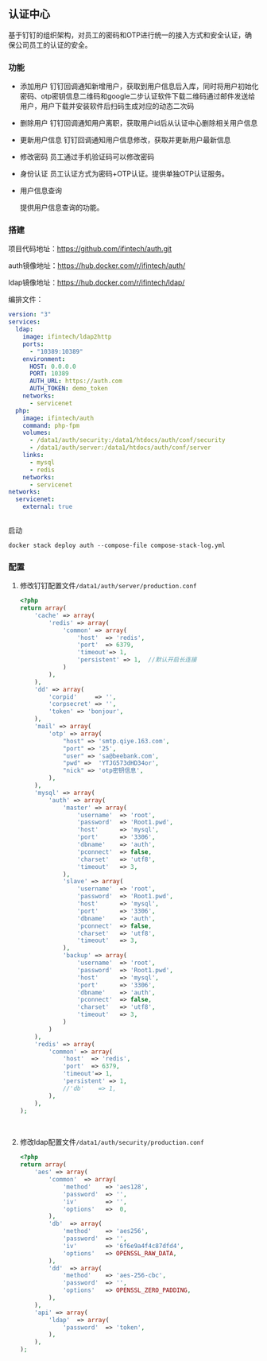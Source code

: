## 认证中心

基于钉钉的组织架构，对员工的密码和OTP进行统一的接入方式和安全认证，确保公司员工的认证的安全。

### 功能

- 添加用户
  钉钉回调通知新增用户，获取到用户信息后入库，同时将用户初始化密码、otp密钥信息二维码和google二步认证软件下载二维码通过邮件发送给用户，用户下载并安装软件后扫码生成对应的动态二次码

- 删除用户
  钉钉回调通知用户离职，获取用户id后从认证中心删除相关用户信息

- 更新用户信息
  钉钉回调通知用户信息修改，获取并更新用户最新信息

- 修改密码
  员工通过手机验证码可以修改密码

- 身份认证
  员工认证方式为密码+OTP认证。提供单独OTP认证服务。

- 用户信息查询

  提供用户信息查询的功能。

### 搭建

项目代码地址：https://github.com/ifintech/auth.git

auth镜像地址：https://hub.docker.com/r/ifintech/auth/

ldap镜像地址：https://hub.docker.com/r/ifintech/ldap/

编排文件：

```yaml
version: "3"
services:
  ldap:
    image: ifintech/ldap2http
    ports:
      - "10389:10389"
    environment:
      HOST: 0.0.0.0
      PORT: 10389
      AUTH_URL: https://auth.com
      AUTH_TOKEN: demo_token
 	networks:
      - servicenet	
  php:
    image: ifintech/auth
    command: php-fpm
    volumes:
      - /data1/auth/security:/data1/htdocs/auth/conf/security
      - /data1/auth/server:/data1/htdocs/auth/conf/server
    links:
      - mysql
      - redis
    networks:
      - servicenet
networks:
  servicenet:
    external: true
  
```

启动

```
docker stack deploy auth --compose-file compose-stack-log.yml
```

### 配置

1. 修改钉钉配置文件`/data1/auth/server/production.conf`

   ```php
   <?php
   return array(
       'cache' => array(
           'redis' => array(
               'common' => array(
                   'host'  => 'redis',
                   'port'  => 6379,
                   'timeout'=> 1,
                   'persistent' => 1,  //默认开启长连接
               )
           ),
       ),
       'dd' => array(
           'corpid'     => '',
           'corpsecret' => '',
           'token' => 'bonjour',
       ),
       'mail' => array(
           'otp' => array(
               "host" => 'smtp.qiye.163.com',
               "port" => '25',
               "user" => 'sa@beebank.com',
               "pwd" =>  'YTJG573dHD34or',
               "nick" => 'otp密钥信息',
           ),
       ),
       'mysql' => array(
           'auth' => array(
               'master' => array(
                   'username'  => 'root',
                   'password'  => 'Root1.pwd',
                   'host'      => 'mysql',
                   'port'      => '3306',
                   'dbname'    => 'auth',
                   'pconnect'  => false,
                   'charset'   => 'utf8',
                   'timeout'   => 3,
               ),
               'slave' => array(
                   'username'  => 'root',
                   'password'  => 'Root1.pwd',
                   'host'      => 'mysql',
                   'port'      => '3306',
                   'dbname'    => 'auth',
                   'pconnect'  => false,
                   'charset'   => 'utf8',
                   'timeout'   => 3,
               ),
               'backup' => array(
                   'username'  => 'root',
                   'password'  => 'Root1.pwd',
                   'host'      => 'mysql',
                   'port'      => '3306',
                   'dbname'    => 'auth',
                   'pconnect'  => false,
                   'charset'   => 'utf8',
                   'timeout'   => 3,
               )
           )
       ),
       'redis' => array(
           'common' => array(
               'host'  => 'redis',
               'port'  => 6379,
               'timeout'=> 1,
               'persistent' => 1,
               //'db'    => 1,
           ),
       ),
   );
   ```

   ​

2. 修改ldap配置文件`/data1/auth/security/production.conf`

   ```php
   <?php
   return array(
       'aes' => array(
           'common'  => array(
               'method'    => 'aes128',
               'password'  => '',
               'iv'        => '',
               'options'   =>  0,
           ),
           'db'  => array(
               'method'    => 'aes256',
               'password'  => '',
               'iv'        => '6f6e9a4f4c87dfd4',
               'options'   => OPENSSL_RAW_DATA,
           ),
           'dd'  => array(
               'method'    => 'aes-256-cbc',
               'password'  => '',
               'options'   => OPENSSL_ZERO_PADDING,
           ),
       ),
       'api' => array(
           'ldap'  => array(
               'password'  => 'token',
           ),
       ),
   );
   ```